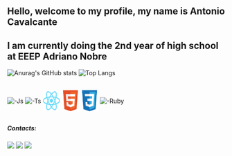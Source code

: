 ## Hello, welcome to my profile, my name is Antonio Cavalcante
## I am currently doing the 2nd year of high school at EEEP Adriano Nobre


![Anurag's GitHub stats](https://github-readme-stats.vercel.app/api?username=AntonioCavalcante00&show_icons=true&theme=transparent)
![Top Langs](https://github-readme-stats.vercel.app/api/top-langs/?username=AntonioCavalcante00&layout=compact&theme=transparent)


<div style="display: inline_block"><br>
  <img align="center" alt="-Js" height="50" width="40" src="https://cdn.jsdelivr.net/gh/devicons/devicon/icons/javascript/javascript-original.svg">
  <img align="center" alt="-Ts" height="50" width="40" src="https://cdn.jsdelivr.net/gh/devicons/devicon/icons/typescript/typescript-original.svg">
  <img align="center" alt="-React" height="50" width="40" src="https://raw.githubusercontent.com/devicons/devicon/master/icons/react/react-original.svg">
  <img align="center" alt="-HTML" height="50" width="40" src="https://raw.githubusercontent.com/devicons/devicon/master/icons/html5/html5-original.svg">
  <img align="center" alt="-CSS" height="50" width="40" src="https://raw.githubusercontent.com/devicons/devicon/master/icons/css3/css3-original.svg">
  <img align="center" alt="-Ruby" height="50" width="40" src="https://cdn.jsdelivr.net/gh/devicons/devicon/icons/ruby/ruby-original.svg">
</div>

##

##### Contacts:
<div> 
  <a href="https://www.instagram.com/antonyo.neto.504/" target="_blank"><img src="https://img.shields.io/badge/-Instagram-%23E4405F?style=for-the-badge&logo=instagram&logoColor=white" target="_blank"></a>
  <a href = "antoniocavalcante0507@gmail.com"><img src="https://img.shields.io/badge/-Gmail-%23333?style=for-the-badge&logo=gmail&logoColor=white" target="_blank"></a>
  <a href="https://www.linkedin.com/in/antonio-cavalcante-b3bb15250" target="_blank"><img src="https://img.shields.io/badge/-LinkedIn-%230077B5?style=for-the-badge&logo=linkedin&logoColor=white" target="_blank"></a> 
  
</div>

